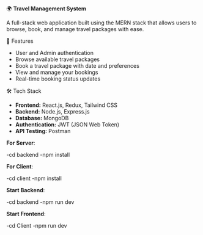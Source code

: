  🌍 **Travel Management System**

A full-stack web application built using the MERN stack that allows users to browse, book, and manage travel packages with ease.

 🚀 Features

- User and Admin authentication
- Browse available travel packages
- Book a travel package with date and preferences
- View and manage your bookings
- Real-time booking status updates


 🛠️ Tech Stack

- **Frontend:** React.js, Redux, Tailwind CSS
- **Backend:** Node.js, Express.js
- **Database:** MongoDB
- **Authentication:** JWT (JSON Web Token)
- **API Testing:** Postman



**For Server**:

-cd backend
-npm install

**For Client**:

-cd client
-npm install


**Start Backend**:

-cd backend
-npm run dev

**Start Frontend**:

-cd Client
-npm run dev

